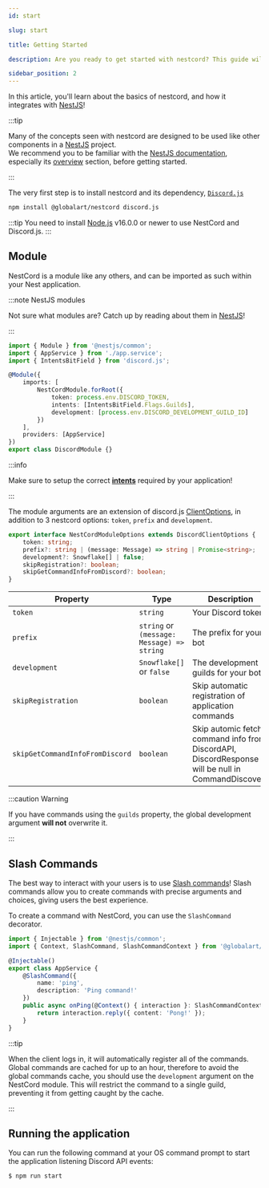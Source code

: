 ```yaml
---
id: start

slug: start

title: Getting Started

description: Are you ready to get started with nestcord? This guide will help you get started with nestcord, and will show you how to create your first bot!

sidebar_position: 2
---
```


In this article, you'll learn about the basics of nestcord, and how it integrates with [NestJS](https://nestjs.com/)!

:::tip

Many of the concepts seen with nestcord are designed to be used like other components in a [NestJS](https://nestjs.com/) project.  
We recommend you to be familiar with the [NestJS documentation](https://docs.nestjs.com/), especially its [overview](https://docs.nestjs.com/first-steps) section, before getting started.

:::

The very first step is to install nestcord and its dependency, [`Discord.js`](https://discord.js.org)

```bash npm2yarn
npm install @globalart/nestcord discord.js
```

:::tip
You need to install [Node.js](https://nodejs.org/en/) v16.0.0 or newer to use NestCord and Discord.js.
:::

## Module

NestCord is a module like any others, and can be imported as such within your Nest application.

:::note NestJS modules

Not sure what modules are? Catch up by reading about them in [NestJS](https://docs.nestjs.com/modules)!

:::

```typescript title="src/discord.module.ts"
import { Module } from '@nestjs/common';
import { AppService } from './app.service';
import { IntentsBitField } from 'discord.js';

@Module({
    imports: [
        NestCordModule.forRoot({
            token: process.env.DISCORD_TOKEN,
            intents: [IntentsBitField.Flags.Guilds],
            development: [process.env.DISCORD_DEVELOPMENT_GUILD_ID]
        })
    ],
    providers: [AppService]
})
export class DiscordModule {}
```

:::info

Make sure to setup the correct **[intents](https://discordjs.guide/popular-topics/intents.html#privileged-intents)** required by your application!

:::

The module arguments are an extension of discord.js [ClientOptions](https://discord.js.org/#/docs/discord.js/stable/typedef/ClientOptions), in addition to 3 nestcord options: `token`, `prefix` and `development`.

```ts
export interface NestCordModuleOptions extends DiscordClientOptions {
    token: string;
    prefix?: string | (message: Message) => string | Promise<string>;
    development?: Snowflake[] | false;
    skipRegistration?: boolean;
    skipGetCommandInfoFromDiscord?: boolean;
}
```

| Property                        | Type                                       | Description                                                                                           |
|---------------------------------|--------------------------------------------|-------------------------------------------------------------------------------------------------------|
| `token`                         | `string`                                   | Your Discord token                                                                                    |
| `prefix`                        | `string` or `(message: Message) => string` | The prefix for your bot                                                                               |
| `development`                   | `Snowflake[]` or `false`                   | The development guilds for your bot                                                                   |
| `skipRegistration`              | `boolean`                                  | Skip automatic registration of application commands                                                   |
| `skipGetCommandInfoFromDiscord` | `boolean`                                  | Skip automic fetch command info from DiscordAPI, DiscordResponse will be null in CommandDiscovery     |
:::caution Warning

If you have commands using the `guilds` property, the global development argument **will not** overwrite it.

:::


## Slash Commands

The best way to interact with your users is to use [Slash commands](https://support.discord.com/hc/en-us/articles/1500000368501-Slash-Commands-FAQ)!
Slash commands allow you to create commands with precise arguments and choices, giving users the best experience.

To create a command with NestCord, you can use the `SlashCommand` decorator.

```typescript title="src/app.service.ts"
import { Injectable } from '@nestjs/common';
import { Context, SlashCommand, SlashCommandContext } from '@globalart/nestcord';

@Injectable()
export class AppService {
    @SlashCommand({
        name: 'ping',
        description: 'Ping command!'
    })
    public async onPing(@Context() { interaction }: SlashCommandContext) {
        return interaction.reply({ content: 'Pong!' });
    }
}
```

:::tip

When the client logs in, it will automatically register all of the commands.
Global commands are cached for up to an hour, therefore to avoid the global commands cache, you should use the `development` argument on the NestCord module. This will restrict the command to a single guild, preventing it from getting caught by the cache.

:::

## Running the application

You can run the following command at your OS command prompt to start the application listening Discord API events:

```bash npm2yarn
$ npm run start
```
